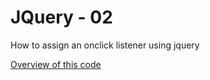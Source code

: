 # JQuery - 02

How to assign an onclick listener using jquery

[Overview of this code](https://www.youtube.com/watch?v=mSXL2IAhEOY&t=1s)